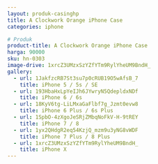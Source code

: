 ```yaml
---
layout: produk-casinghp
title: A Clockwork Orange iPhone Case
categories: iphone

# Produk
product-title: A Clockwork Orange iPhone Case
harga: 90000
sku: hn-0303
image-drive: 1xrcZ3UMzxSzYZfYTm9RylYheUM9BndH_
gallery:
  - url: 1JakfzcRB7St3su7p0cRUB19O5wAfsB_7
    title: iPhone 5 / 5s / SE
  - url: 193HbaHxLpYeIJh6JYwryN5QdepldxNDf
    title: iPhone 6 / 6s
  - url: 18KyV6tg-LiLMxaGaFlbf7g_Jzmt0evw8
    title: iPhone 6 Plus / 6s Plus
  - url: 1SpbO-4zXgoJeSRjZMbqNoFkV-H-9tREY
    title: iPhone 7 / 8
  - url: 1yx2QHdgR2eq54KzjQ_mzm9u3yNG8vWDF
    title: iPhone 7 Plus / 8 Plus
  - url: 1xrcZ3UMzxSzYZfYTm9RylYheUM9BndH_
    title: iPhone X
---
```

